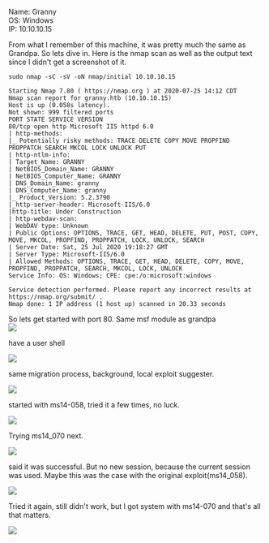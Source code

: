 Name:   Granny  
OS:     Windows  
IP:     10.10.10.15  


From what I remember of this machine, it was pretty much the same as Grandpa.  So lets dive in.  Here is the nmap scan as well as the output text since I didn't get a screenshot of it.

    sudo nmap -sC -sV -oN nmap/initial 10.10.10.15
    
    Starting Nmap 7.80 ( https://nmap.org ) at 2020-07-25 14:12 CDT
    Nmap scan report for granny.htb (10.10.10.15)
    Host is up (0.058s latency).
    Not shown: 999 filtered ports
    PORT STATE SERVICE VERSION
    80/tcp open http Microsoft IIS httpd 6.0
    | http-methods:
    |_ Potentially risky methods: TRACE DELETE COPY MOVE PROPFIND PROPPATCH SEARCH MKCOL LOCK UNLOCK PUT
    | http-ntlm-info:
    | Target_Name: GRANNY
    | NetBIOS_Domain_Name: GRANNY
    | NetBIOS_Computer_Name: GRANNY
    | DNS_Domain_Name: granny
    | DNS_Computer_Name: granny
    |_ Product_Version: 5.2.3790
    |_http-server-header: Microsoft-IIS/6.0
    |http-title: Under Construction
    | http-webdav-scan:
    | WebDAV type: Unknown
    | Public Options: OPTIONS, TRACE, GET, HEAD, DELETE, PUT, POST, COPY, MOVE, MKCOL, PROPFIND, PROPPATCH, LOCK, UNLOCK, SEARCH
    | Server Date: Sat, 25 Jul 2020 19:18:27 GMT
    | Server Type: Microsoft-IIS/6.0
    | Allowed Methods: OPTIONS, TRACE, GET, HEAD, DELETE, COPY, MOVE, PROPFIND, PROPPATCH, SEARCH, MKCOL, LOCK, UNLOCK
    Service Info: OS: Windows; CPE: cpe:/o:microsoft:windows

    Service detection performed. Please report any incorrect results at https://nmap.org/submit/ .
    Nmap done: 1 IP address (1 host up) scanned in 20.33 seconds

So lets get started with port 80. Same msf module as grandpa    
![](./resources/granny/6c792244599d991c902a7639b37e28a0.png)  

have a user shell  

![](./resources/granny/f5ef476b9e7fa0f99283aaace6f5beee.png)  

same migration process, background, local exploit suggester.  

![](./resources/granny/69e69310be8f049d48b35102276bc03a.png)  

started with ms14-058, tried it a few times, no luck.  

![](./resources/granny/251e8766ad38464babbd8fefe20b7846.png)  

Trying ms14_070 next.  

![](./resources/granny/af2541060a98c6611cbc54fb52babb45.png)  

said it was successful. But no new session, because the current session was used. Maybe this was the case with the original exploit(ms14_058).  

![](./resources/granny/84b2ed911dedaa8e4f8345337abe07ef.png)  

Tried it again, still didn't work, but I got system with ms14-070 and that's all that matters.  

![](./resources/granny/d4ac19d5401f53be84dbb50216cd5b2d.png)  
